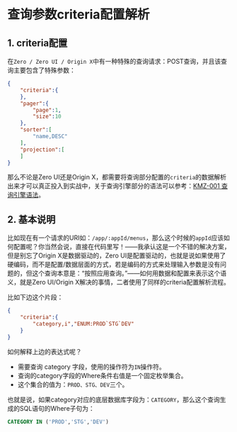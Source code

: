 # 查询参数criteria配置解析

## 1. criteria配置

在`Zero / Zero UI / Origin X`中有一种特殊的查询请求：POST查询，并且该查询主要包含了特殊参数：

```json
{
    "criteria":{
    },
    "pager":{
        "page":1,
        "size":10
    },
    "sorter":[
        "name,DESC"
    ],
    "projection":[
    ]
}
```

那么不论是Zero UI还是Origin X，都需要将查询部分配置的`criteria`的数据解析出来才可以真正投入到实战中，关于查询引擎部分的语法可以参考：[KMZ-001 查询引擎语法](/uniform-documentation/zero-concept/kmz-001-cha-xun-yin-qing-yu-fa.html)。

## 2. 基本说明

比如现在有一个请求的URI如：`/app/:appId/menus`，那么这个时候的`appId`应该如何配置呢？你当然会说，直接在代码里写！——我承认这是一个不错的解决方案，但是别忘了Origin X是数据驱动的，Zero UI是配置驱动的，也就是说如果使用了硬编码，而不是配置/数据层面的方式，若是编码的方式来处理输入参数是没有问题的，但这个查询本意是：“按照应用查询。”——如何用数据和配置来表示这个语义，就是Zero UI/Origin X解决的事情，二者使用了同样的criteria配置解析流程。

比如下边这个片段：

```json
{
    "criteria":{
        "category,i","ENUM:PROD`STG`DEV"
    }
}
```

如何解释上边的表达式呢？

* 需要查询 category 字段，使用的操作符为`IN`操作符。
* 查询的category字段的Where条件右值是一个固定枚举集合。
* 这个集合的值为：`PROD、STG、DEV`三个。

也就是说，如果category对应的底层数据库字段为：`CATEGORY`，那么这个查询生成的SQL语句的Where子句为：

```sql
CATEGORY IN ('PROD','STG','DEV')
```



